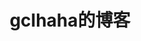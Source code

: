 ---
layout: home

title: gclhaha的博客
titleTemplate: gclhaha的博客

hero:
  name: gclhaha的博客
  text: 开源无限进步
  tagline: 分享一些自己的学习笔记
  actions:
    - theme: brand
      text: 构建
      link: /building/
    - theme: alt
      text: View on GitHub
      link: https://github.com/gclhaha/blog

# features:
#   - title: 及时更新
#     details: GitHub Action定期爬取最新文章
#   - title: 收录全面
#     details: 涵盖所有历史文章并按日期分类
#   - title: 移动端适配
#     details: 强大的VitePress保证可访问性
#   - title: 搜索友好
#     details: Algolia提供底层搜索能力
---